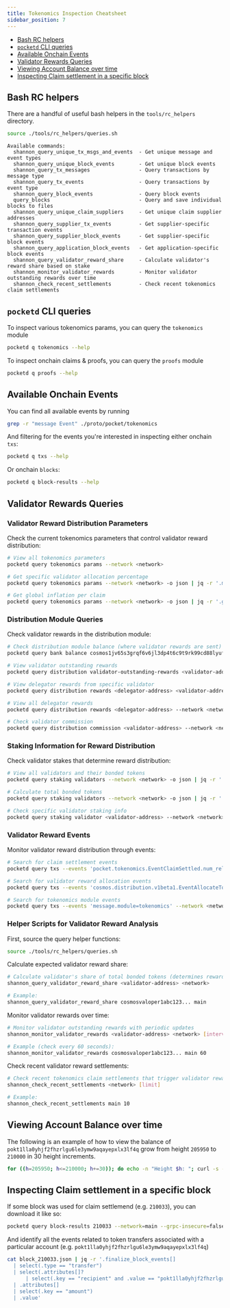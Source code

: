 ```yaml
---
title: Tokenomics Inspection Cheatsheet
sidebar_position: 7
---
```


- [Bash RC helpers](#bash-rc-helpers)
- [`pocketd` CLI queries](#pocketd-cli-queries)
- [Available Onchain Events](#available-onchain-events)
- [Validator Rewards Queries](#validator-rewards-queries)
- [Viewing Account Balance over time](#viewing-account-balance-over-time)
- [Inspecting Claim settlement in a specific block](#inspecting-claim-settlement-in-a-specific-block)

## Bash RC helpers

There are a handful of useful bash helpers in the `tools/rc_helpers` directory.

```bash
source ./tools/rc_helpers/queries.sh
```

```text
Available commands:
  shannon_query_unique_tx_msgs_and_events  - Get unique message and event types
  shannon_query_unique_block_events        - Get unique block events
  shannon_query_tx_messages                - Query transactions by message type
  shannon_query_tx_events                  - Query transactions by event type
  shannon_query_block_events               - Query block events
  query_blocks                             - Query and save individual blocks to files
  shannon_query_unique_claim_suppliers     - Get unique claim supplier addresses
  shannon_query_supplier_tx_events         - Get supplier-specific transaction events
  shannon_query_supplier_block_events      - Get supplier-specific block events
  shannon_query_application_block_events   - Get application-specific block events
  shannon_query_validator_reward_share     - Calculate validator's reward share based on stake
  shannon_monitor_validator_rewards        - Monitor validator outstanding rewards over time
  shannon_check_recent_settlements         - Check recent tokenomics claim settlements
```

## `pocketd` CLI queries

To inspect various tokenomics params, you can query the `tokenomics` module

```bash
pocketd q tokenomics --help
```

To inspect onchain claims & proofs, you can query the `proofs` module

```bash
pocketd q proofs --help
```

## Available Onchain Events

You can find all available events by running

```bash
grep -r "message Event" ./proto/pocket/tokenomics
```

And filtering for the events you're interested in inspecting either onchain `txs`:

```bash
pocketd q txs --help
```

Or onchain `blocks`:

```bash
pocketd q block-results --help
```

## Validator Rewards Queries

### Validator Reward Distribution Parameters

Check the current tokenomics parameters that control validator reward distribution:

```bash
# View all tokenomics parameters
pocketd query tokenomics params --network <network>

# Get specific validator allocation percentage
pocketd query tokenomics params --network <network> -o json | jq -r '.mint_allocation_percentages.proposer'

# Get global inflation per claim
pocketd query tokenomics params --network <network> -o json | jq -r '.global_inflation_per_claim'
```

### Distribution Module Queries

Check validator rewards in the distribution module:

```bash
# Check distribution module balance (where validator rewards are sent)
pocketd query bank balance cosmos1jv65s3grqf6v6jl3dp4t6c9t9rk99cd88lyufl upokt --network <network>

# View validator outstanding rewards
pocketd query distribution validator-outstanding-rewards <validator-address> --network <network>

# View delegator rewards from specific validator
pocketd query distribution rewards <delegator-address> <validator-address> --network <network>

# View all delegator rewards
pocketd query distribution rewards <delegator-address> --network <network>

# Check validator commission
pocketd query distribution commission <validator-address> --network <network>
```

### Staking Information for Reward Distribution

Check validator stakes that determine reward distribution:

```bash
# View all validators and their bonded tokens
pocketd query staking validators --network <network> -o json | jq -r '.validators[] | "\(.operator_address) \(.tokens)"'

# Calculate total bonded tokens
pocketd query staking validators --network <network> -o json | jq -r '.validators | map(.tokens | tonumber) | add'

# Check specific validator staking info
pocketd query staking validator <validator-address> --network <network>
```

### Validator Reward Events

Monitor validator reward distribution through events:

```bash
# Search for claim settlement events
pocketd query txs --events 'pocket.tokenomics.EventClaimSettled.num_relays>0' --network <network>

# Search for validator reward allocation events
pocketd query txs --events 'cosmos.distribution.v1beta1.EventAllocateTokens' --network <network>

# Search for tokenomics module events
pocketd query txs --events 'message.module=tokenomics' --network <network>
```

### Helper Scripts for Validator Reward Analysis

First, source the query helper functions:

```bash
source ./tools/rc_helpers/queries.sh
```

Calculate expected validator reward share:

```bash
# Calculate validator's share of total bonded tokens (determines reward distribution)
shannon_query_validator_reward_share <validator-address> <network>

# Example:
shannon_query_validator_reward_share cosmosvaloper1abc123... main
```

Monitor validator rewards over time:

```bash
# Monitor validator outstanding rewards with periodic updates  
shannon_monitor_validator_rewards <validator-address> <network> [interval-seconds]

# Example (check every 60 seconds):
shannon_monitor_validator_rewards cosmosvaloper1abc123... main 60
```

Check recent validator reward settlements:

```bash
# Check recent tokenomics claim settlements that trigger validator rewards
shannon_check_recent_settlements <network> [limit]

# Example:
shannon_check_recent_settlements main 10
```

## Viewing Account Balance over time

The following is an example of how to view the balance of `pokt1lla0yhjf2fhzrlgu6le3ymw9aqayepxlx3lf4q` grow from height `205950` to `210000` in 30 height increments.

```bash
for ((h=205950; h<=210000; h+=30)); do echo -n "Height $h: "; curl -s -H "x-cosmos-block-height: $h" https://shannon-grove-api.mainnet.poktroll.com/cosmos/bank/v1beta1/balances/pokt1lla0yhjf2fhzrlgu6le3ymw9aqayepxlx3lf4q | jq -r '.balances[0].amount // "0"'; done
```

## Inspecting Claim settlement in a specific block

If some block was used for claim settlemend (e.g. `210033`), you can download it like so:

```bash
pocketd query block-results 210033 --network=main --grpc-insecure=false -o json >> block_210033.json
```

And identify all the events related to token transfers associated with a particular account (e.g. `pokt1lla0yhjf2fhzrlgu6le3ymw9aqayepxlx3lf4q`)

```bash
cat block_210033.json | jq -r '.finalize_block_events[]
  | select(.type == "transfer")
  | select(.attributes[]?
      | select(.key == "recipient" and .value == "pokt1lla0yhjf2fhzrlgu6le3ymw9aqayepxlx3lf4q"))
  | .attributes[]
  | select(.key == "amount")
  | .value'
```
